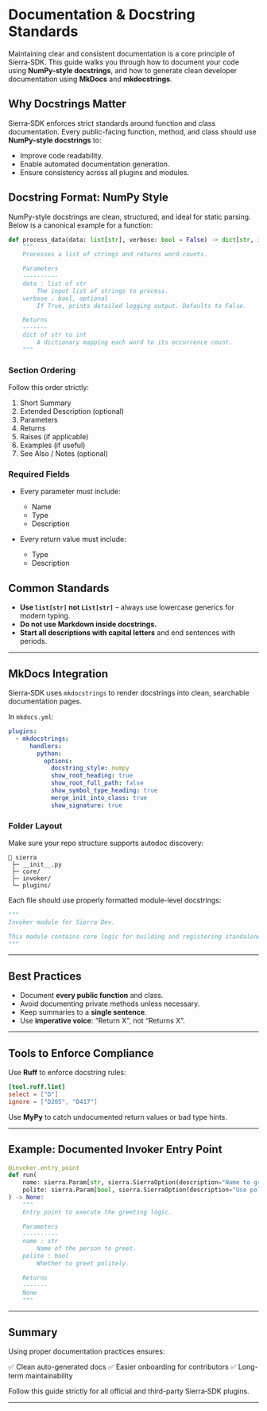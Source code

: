 # Documentation & Docstring Standards

Maintaining clear and consistent documentation is a core principle of Sierra‑SDK. This guide walks you through how to document your code using **NumPy-style docstrings**, and how to generate clean developer documentation using **MkDocs** and **mkdocstrings**.

## Why Docstrings Matter

Sierra‑SDK enforces strict standards around function and class documentation. Every public-facing function, method, and class should use **NumPy-style docstrings** to:

* Improve code readability.
* Enable automated documentation generation.
* Ensure consistency across all plugins and modules.

## Docstring Format: NumPy Style

NumPy-style docstrings are clean, structured, and ideal for static parsing. Below is a canonical example for a function:

```python
def process_data(data: list[str], verbose: bool = False) -> dict[str, int]:
    """
    Processes a list of strings and returns word counts.

    Parameters
    ----------
    data : list of str
        The input list of strings to process.
    verbose : bool, optional
        If True, prints detailed logging output. Defaults to False.

    Returns
    -------
    dict of str to int
        A dictionary mapping each word to its occurrence count.
    """
```

### Section Ordering

Follow this order strictly:

1. Short Summary
2. Extended Description (optional)
3. Parameters
4. Returns
5. Raises (if applicable)
6. Examples (if useful)
7. See Also / Notes (optional)

### Required Fields

* Every parameter must include:

  * Name
  * Type
  * Description
* Every return value must include:

  * Type
  * Description

## Common Standards

* **Use `list[str]` not `List[str]`** – always use lowercase generics for modern typing.
* **Do not use Markdown inside docstrings.**
* **Start all descriptions with capital letters** and end sentences with periods.

---

## MkDocs Integration

Sierra‑SDK uses `mkdocstrings` to render docstrings into clean, searchable documentation pages.

In `mkdocs.yml`:

```yaml
plugins:
  - mkdocstrings:
      handlers:
        python:
          options:
            docstring_style: numpy
            show_root_heading: true
            show_root_full_path: false
            show_symbol_type_heading: true
            merge_init_into_class: true
            show_signature: true
```

### Folder Layout

Make sure your repo structure supports autodoc discovery:

```
📁 sierra
 ├─ __init__.py
 ├─ core/
 ├─ invoker/
 └─ plugins/
```

Each file should use properly formatted module-level docstrings:

```python
"""
Invoker module for Sierra Dev.

This module contains core logic for building and registering standalone invoker scripts.
"""
```

---

## Best Practices

* Document **every public function** and class.
* Avoid documenting private methods unless necessary.
* Keep summaries to a **single sentence**.
* Use **imperative voice**: “Return X”, not “Returns X”.

---

## Tools to Enforce Compliance

Use **Ruff** to enforce docstring rules:

```toml
[tool.ruff.lint]
select = ["D"]
ignore = ["D205", "D417"]
```

Use **MyPy** to catch undocumented return values or bad type hints.

---

## Example: Documented Invoker Entry Point

```python
@invoker.entry_point
def run(
    name: sierra.Param[str, sierra.SierraOption(description="Name to greet.", mandatory="MANDATORY")],
    polite: sierra.Param[bool, sierra.SierraOption(description="Use polite tone.")]
) -> None:
    """
    Entry point to execute the greeting logic.

    Parameters
    ----------
    name : str
        Name of the person to greet.
    polite : bool
        Whether to greet politely.

    Returns
    -------
    None
    """
```

---

## Summary

Using proper documentation practices ensures:

✅ Clean auto-generated docs
✅ Easier onboarding for contributors
✅ Long-term maintainability

Follow this guide strictly for all official and third-party Sierra‑SDK plugins.

---

